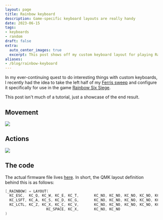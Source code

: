 ```yaml
---
layout: page
title: Rainbow keyboard
description: Game-specific keyboard layouts are really handy
date: 2023-06-15
tags:
- keyboards
- random
draft: false
extra:
  auto_center_images: true
  excerpt: This post shows off my custom keyboard layout for playing Rainbow Six Siege
aliases:
- /blog/rainbow-keyboard
---
```


In my ever-continuing quest to do interesting things with custom keyboards, I recently had the idea to take the left half of my [Ferris sweep](https://github.com/davidphilipbarr/Sweep) and configure it specifically for use in the game [Rainbow Six Siege](https://en.wikipedia.org/wiki/Tom_Clancy%27s_Rainbow_Six).

This post isn't much of a tutorial, just a showcase of the end result.

## Movement

![](/images/posts/rainbow-keyboard/movement_layout.png)

## Actions

![](/images/posts/rainbow-keyboard/action_layout.png)

## The code

The actual firmware file lives [here](https://github.com/ewpratten/qmk_firmware/blob/d6eda8f6a96b2f1753cd59cbb161763500a8afb5/keyboards/ferris/keymaps/ewpratten/keymap.c#L82-L87). In short, the QMK layout definition behind this is as follows:

```c
[_RAINBOW] = LAYOUT(
  KC_ESC,  KC_Q, KC_W, KC_E, KC_T,       KC_NO, KC_NO, KC_NO, KC_NO, KC_NO,
  KC_LSFT, KC_A, KC_S, KC_D, KC_G,       KC_NO, KC_NO, KC_NO, KC_NO, KC_NO,
  KC_LCTL, KC_Z, KC_X, KC_C, KC_V,       KC_NO, KC_NO, KC_NO, KC_NO, KC_NO,
                   KC_SPACE, KC_X,       KC_NO, KC_NO
)
```
